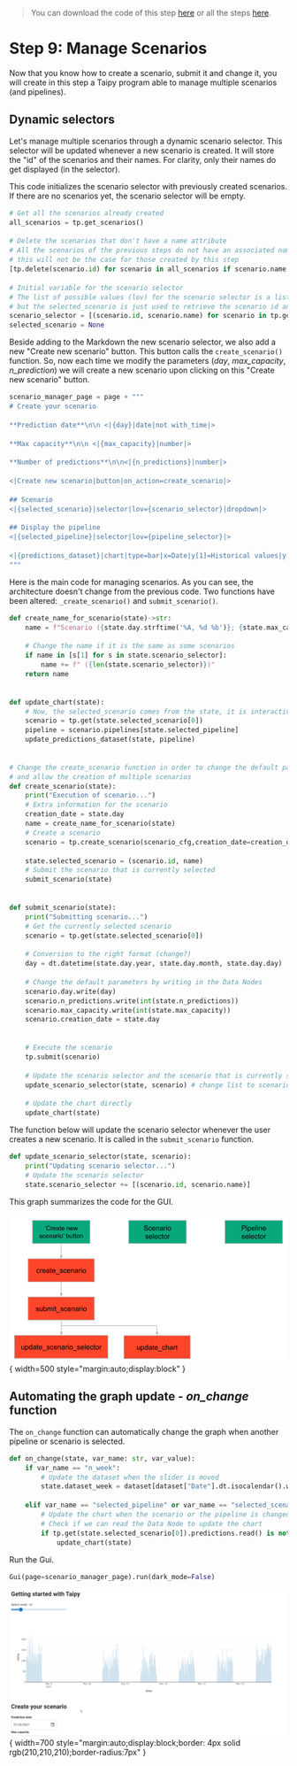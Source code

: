> You can download the code of this step [here](../src/step_09.py) or all the steps [here](https://github.com/Avaiga/taipy-getting-started/tree/develop/src).

# Step 9: Manage Scenarios

Now that you know how to create a scenario, submit it and change it, you will create in this step a Taipy program 
able to manage multiple scenarios (and pipelines).

## Dynamic selectors

Let's manage multiple scenarios through a dynamic scenario selector. This selector will be updated whenever a new 
scenario is created. It will store the "id" of the scenarios and their names. For clarity, only their names do get 
displayed (in the selector).

This code initializes the scenario selector with previously created scenarios. If there are no scenarios yet, the 
scenario selector will be empty.

```python
# Get all the scenarios already created
all_scenarios = tp.get_scenarios()

# Delete the scenarios that don't have a name attribute
# All the scenarios of the previous steps do not have an associated name so they will be deleted,
# this will not be the case for those created by this step
[tp.delete(scenario.id) for scenario in all_scenarios if scenario.name is None]

# Initial variable for the scenario selector
# The list of possible values (lov) for the scenario selector is a list of tuples (scenario_id, scenario_name),
# but the selected_scenario is just used to retrieve the scenario id and what gets displayed is the name of the scenario.
scenario_selector = [(scenario.id, scenario.name) for scenario in tp.get_scenarios()]
selected_scenario = None
```

Beside adding to the Markdown the new scenario selector, we also add a new "Create new scenario" button. This button 
calls the `create_scenario()` function. So, now each time we modify the parameters (*day*, *max_capacity*, 
*n_prediction*) we will create a new scenario upon clicking on this "Create new scenario" button.

```python
scenario_manager_page = page + """
# Create your scenario

**Prediction date**\n\n <|{day}|date|not with_time|>

**Max capacity**\n\n <|{max_capacity}|number|>

**Number of predictions**\n\n<|{n_predictions}|number|>

<|Create new scenario|button|on_action=create_scenario|>

## Scenario 
<|{selected_scenario}|selector|lov={scenario_selector}|dropdown|>

## Display the pipeline
<|{selected_pipeline}|selector|lov={pipeline_selector}|>

<|{predictions_dataset}|chart|type=bar|x=Date|y[1]=Historical values|y[2]=Predicted values|height=80%|width=100%|>
"""
```

Here is the main code for managing scenarios. As you can see, the architecture doesn't change from the previous code.
Two functions have been altered: `_create_scenario()` and `submit_scenario()`. 

```python
def create_name_for_scenario(state)->str:
    name = f"Scenario ({state.day.strftime('%A, %d %b')}; {state.max_capacity}; {state.n_predictions})"
    
    # Change the name if it is the same as some scenarios
    if name in [s[1] for s in state.scenario_selector]:
        name += f" ({len(state.scenario_selector)})"
    return name


def update_chart(state):
    # Now, the selected_scenario comes from the state, it is interactive
    scenario = tp.get(state.selected_scenario[0])
    pipeline = scenario.pipelines[state.selected_pipeline]
    update_predictions_dataset(state, pipeline)
    

# Change the create_scenario function in order to change the default parameters
# and allow the creation of multiple scenarios
def create_scenario(state):
    print("Execution of scenario...")
    # Extra information for the scenario
    creation_date = state.day
    name = create_name_for_scenario(state)
    # Create a scenario
    scenario = tp.create_scenario(scenario_cfg,creation_date=creation_date, name=name)
    
    state.selected_scenario = (scenario.id, name)
    # Submit the scenario that is currently selected
    submit_scenario(state)


def submit_scenario(state):
    print("Submitting scenario...")
    # Get the currently selected scenario
    scenario = tp.get(state.selected_scenario[0])
    
    # Conversion to the right format (change?)
    day = dt.datetime(state.day.year, state.day.month, state.day.day) 

    # Change the default parameters by writing in the Data Nodes
    scenario.day.write(day)
    scenario.n_predictions.write(int(state.n_predictions))
    scenario.max_capacity.write(int(state.max_capacity))
    scenario.creation_date = state.day
        

    # Execute the scenario
    tp.submit(scenario)
    
    # Update the scenario selector and the scenario that is currently selected
    update_scenario_selector(state, scenario) # change list to scenario
    
    # Update the chart directly
    update_chart(state) 
```

The function below will update the scenario selector whenever the user creates a new scenario. It is called in the 
`submit_scenario` function.

```python
def update_scenario_selector(state, scenario):
    print("Updating scenario selector...")
    # Update the scenario selector
    state.scenario_selector += [(scenario.id, scenario.name)]
```

This graph summarizes the code for the GUI.

![Organisation](organisation.svg){ width=500 style="margin:auto;display:block" }


## Automating the graph update - *on_change* function

The `on_change` function can automatically change the graph when another pipeline or scenario is selected.

```python
def on_change(state, var_name: str, var_value):
    if var_name == "n_week":
        # Update the dataset when the slider is moved
        state.dataset_week = dataset[dataset["Date"].dt.isocalendar().week == var_value]
        
    elif var_name == "selected_pipeline" or var_name == "selected_scenario":
        # Update the chart when the scenario or the pipeline is changed
        # Check if we can read the Data Node to update the chart
        if tp.get(state.selected_scenario[0]).predictions.read() is not None:
            update_chart(state)
```

Run the Gui.

```python
Gui(page=scenario_manager_page).run(dark_mode=False)
```

![Multi-scenarios](result.gif){ width=700 style="margin:auto;display:block;border: 4px solid rgb(210,210,210);border-radius:7px" }
